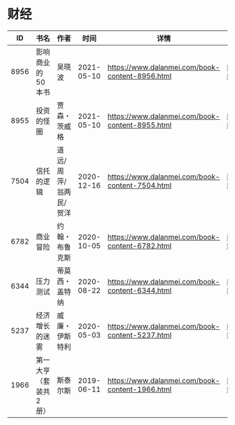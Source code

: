 # 财经

| ID | 书名 | 作者 | 时间 | 详情 | 下载页面 | EPUB下载链接 | MOBI下载链接 | AZW3下载链接 |
| --- | --- | --- | --- | --- | --- | --- | --- | --- |
| 8956 | 影响商业的50本书 | 吴晓波 | 2021-05-10 | https://www.dalanmei.com/book-content-8956.html | https://www.dalanmei.com/download-book-8956.html | http://ct.dalanmei.com/f/31084289-571720986-14afbb | http://ct.dalanmei.com/f/31084289-572113040-1b73db | http://ct.dalanmei.com/f/31084289-572120253-b9fa2a |
| 8955 | 投资的怪圈 | 贾森・茨威格 | 2021-05-10 | https://www.dalanmei.com/book-content-8955.html | https://www.dalanmei.com/download-book-8955.html | http://ct.dalanmei.com/f/31084289-571720967-c2810b | http://ct.dalanmei.com/f/31084289-572113049-251069 | http://ct.dalanmei.com/f/31084289-572120259-6beffe |
| 7504 | 信托的逻辑 | 道远/周萍/翁两民/贺洋  | 2020-12-16 | https://www.dalanmei.com/book-content-7504.html | https://www.dalanmei.com/download-book-7504.html | http://ct.dalanmei.com/f/31084289-571637929-c4e44b | http://ct.dalanmei.com/f/31084289-572122024-ced268 | http://ct.dalanmei.com/f/31084289-572183232-1e7fcb |
| 6782 | 商业冒险 | 约翰・布鲁克斯 | 2020-10-05 | https://www.dalanmei.com/book-content-6782.html | https://www.dalanmei.com/download-book-6782.html | http://ct.dalanmei.com/f/31084289-571548538-67b91c | http://ct.dalanmei.com/f/31084289-571819892-4ed0d9 | http://ct.dalanmei.com/f/31084289-572199196-8389e4 |
| 6344 | 压力测试 | 蒂莫西・盖特纳 | 2020-08-22 | https://www.dalanmei.com/book-content-6344.html | https://www.dalanmei.com/download-book-6344.html | http://ct.dalanmei.com/f/31084289-571555522-3f34b7 | http://ct.dalanmei.com/f/31084289-571906976-a68998 | http://ct.dalanmei.com/f/31084289-572203002-2ed654 |
| 5237 | 经济增长的迷雾 | 威廉・伊斯特利 | 2020-05-03 | https://www.dalanmei.com/book-content-5237.html | https://www.dalanmei.com/download-book-5237.html | http://ct.dalanmei.com/f/31084289-571513461-7aa9d2 | http://ct.dalanmei.com/f/31084289-571776944-4874d7 | http://ct.dalanmei.com/f/31084289-571922488-9fa306 |
| 1966 | 第一大亨（套装共2册） | 斯泰尔斯 | 2019-06-11 | https://www.dalanmei.com/book-content-1966.html | https://www.dalanmei.com/download-book-1966.html | http://ct.dalanmei.com/f/31084289-571511554-b154d5 | http://ct.dalanmei.com/f/31084289-571776402-7a36bc | http://ct.dalanmei.com/f/31084289-571876175-5ad154 |
